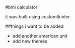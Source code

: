 #bmi calculator

it was built using customtkinter

##things i want to be added
* add another american unit
* add new themes 
